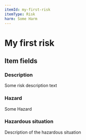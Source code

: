 ```yaml
---
itemId: my-first-risk
itemType: Risk
harm: Some Harm
---
```

# My first risk

## Item fields

### Description

Some risk description text

### Hazard

Some Hazard

### Hazardous situation

Description of the hazardous situation
